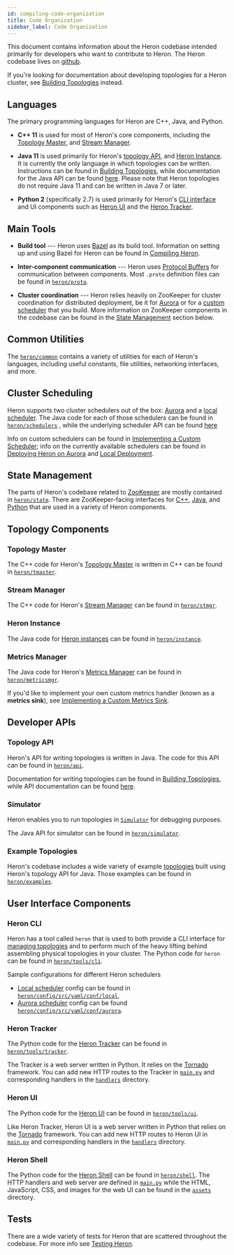 ```yaml
---
id: compiling-code-organization
title: Code Organization
sidebar_label: Code Organization
---
```

<!--
    Licensed to the Apache Software Foundation (ASF) under one
    or more contributor license agreements.  See the NOTICE file
    distributed with this work for additional information
    regarding copyright ownership.  The ASF licenses this file
    to you under the Apache License, Version 2.0 (the
    "License"); you may not use this file except in compliance
    with the License.  You may obtain a copy of the License at
      http://www.apache.org/licenses/LICENSE-2.0
    Unless required by applicable law or agreed to in writing,
    software distributed under the License is distributed on an
    "AS IS" BASIS, WITHOUT WARRANTIES OR CONDITIONS OF ANY
    KIND, either express or implied.  See the License for the
    specific language governing permissions and limitations
    under the License.
-->

This document contains information about the Heron codebase intended primarily
for developers who want to contribute to Heron. The Heron codebase lives on
[github](https://github.com/apache/incubator-heron/tree/master).

If you're looking for documentation about developing topologies for a Heron
cluster, see [Building Topologies](topology-development-topology-api-java) instead.

## Languages

The primary programming languages for Heron are C++, Java, and Python.

* **C++ 11** is used for most of Heron's core components, including the
[Topology Master](heron-architecture#topology-master), and
[Stream Manager](heron-architecture#stream-manager).

* **Java 11** is used primarily for Heron's [topology
API](heron-topology-concepts), and [Heron Instance](heron-architecture#heron-instance).
It is currently the only language in which topologies can be written. Instructions can be found
in [Building Topologies](../../developers/java/topologies), while documentation for the Java
API can be found [here](/api/org/apache/heron/api/topology/package-summary.html). Please note that Heron topologies do not require Java 11 and can be written in Java 7 or later.

* **Python 2** (specifically 2.7) is used primarily for Heron's [CLI interface](user-manuals-heron-cli) and UI components such as [Heron UI](user-manuals-heron-ui) and the [Heron Tracker](user-manuals-heron-tracker-runbook).

## Main Tools

* **Build tool** --- Heron uses [Bazel](http://bazel.io/) as its build tool.
Information on setting up and using Bazel for Heron can be found in [Compiling Heron](compiling-overview).

* **Inter-component communication** --- Heron uses [Protocol
Buffers](https://developers.google.com/protocol-buffers/?hl=en) for
communication between components. Most `.proto` definition files can be found in
[`heron/proto`](https://github.com/apache/incubator-heron/tree/master/heron/proto).

* **Cluster coordination** --- Heron relies heavily on ZooKeeper for cluster
coordination for distributed deployment, be it for [Aurora](schedulers-aurora-cluster) or for a [custom
scheduler](extending-heron-scheduler) that you build. More information on ZooKeeper
components in the codebase can be found in the [State
Management](#state-management) section below.

## Common Utilities

The [`heron/common`](https://github.com/apache/incubator-heron/tree/master/heron/common) contains a variety of
utilities for each of Heron's languages, including useful constants, file
utilities, networking interfaces, and more.

## Cluster Scheduling

Heron supports two cluster schedulers out of the box:
[Aurora](schedulers-aurora-cluster) and a [local
scheduler](schedulers-local). The Java code for each of those
schedulers can be found in [`heron/schedulers`](https://github.com/apache/incubator-heron/tree/master/heron/schedulers)
, while the underlying scheduler API can be found [here](/api/org/apache/heron/spi/scheduler/package-summary.html)

Info on custom schedulers can be found in [Implementing a Custom
Scheduler](extending-heron-scheduler); info on the currently available schedulers
can be found in [Deploying Heron on
Aurora](schedulers-aurora-cluster) and [Local
Deployment](schedulers-local).

## State Management

The parts of Heron's codebase related to
[ZooKeeper](http://zookeeper.apache.org/) are mostly contained in
[`heron/state`](https://github.com/apache/incubator-heron/tree/master/heron/state). There are ZooKeeper-facing
interfaces for [C++](https://github.com/apache/incubator-heron/tree/master/heron/state/src/cpp),
[Java](https://github.com/apache/incubator-heron/tree/master/heron/state/src/java), and
[Python](https://github.com/apache/incubator-heron/tree/master/heron/state/src/python) that are used in a variety of
Heron components.

## Topology Components

### Topology Master

The C++ code for Heron's [Topology
Master](heron-architecture#topology-master) is written in C++ can be
found in [`heron/tmaster`](https://github.com/apache/incubator-heron/tree/master/heron/tmaster).

### Stream Manager

The C++ code for Heron's [Stream
Manager](heron-architecture#stream-manager) can be found in
[`heron/stmgr`](https://github.com/apache/incubator-heron/tree/master/heron/stmgr).

### Heron Instance

The Java code for [Heron
instances](heron-architecture#heron-instance) can be found in
[`heron/instance`](https://github.com/apache/incubator-heron/tree/master/heron/instance).

### Metrics Manager

The Java code for Heron's [Metrics
Manager](heron-architecture#metrics-manager) can be found in
[`heron/metricsmgr`](https://github.com/apache/incubator-heron/tree/master/heron/metricsmgr).

If you'd like to implement your own custom metrics handler (known as a **metrics
sink**), see [Implementing a Custom Metrics Sink](extending-heron-metric-sink).

## Developer APIs

### Topology API

Heron's API for writing topologies is written in Java. The code for this API can
be found in [`heron/api`](https://github.com/apache/incubator-heron/tree/master/heron/api).

Documentation for writing topologies can be found in [Building
Topologies](topology-development-topology-api-java), while API documentation can be found
[here](/api/org/apache/heron/api/topology/package-summary.html).

### Simulator

Heron enables you to run topologies in [`Simulator`](guides-simulator-mode)
for debugging purposes.

The Java API for simulator can be found in
[`heron/simulator`](/api/org/apache/heron/simulator/package-summary.html).

### Example Topologies

Heron's codebase includes a wide variety of example
[topologies](heron-topology-concepts) built using Heron's topology API for
Java. Those examples can be found in
[`heron/examples`](https://github.com/apache/incubator-heron/tree/master/heron/examples).

## User Interface Components

### Heron CLI

Heron has a tool called `heron` that is used to both provide a CLI interface
for [managing topologies](user-manuals-heron-cli) and to perform much of
the heavy lifting behind assembling physical topologies in your cluster.
The Python code for `heron` can be found in
[`heron/tools/cli`](https://github.com/apache/incubator-heron/tree/master/heron/tools/cli).

Sample configurations for different Heron schedulers

* [Local scheduler](schedulers-local) config can be found in [`heron/config/src/yaml/conf/local`](https://github.com/apache/incubator-heron/tree/master/heron/config/src/yaml/conf/local),
* [Aurora scheduler](schedulers-aurora-cluster) config can be found [`heron/config/src/yaml/conf/aurora`]({https://github.com/apache/incubator-heron/tree/master/heron/config/src/yaml/conf/aurora).

### Heron Tracker

The Python code for the [Heron Tracker](user-manuals-heron-tracker-runbook) can be
found in [`heron/tools/tracker`](https://github.com/apache/incubator-heron/tree/master/heron/tools/tracker).

The Tracker is a web server written in Python. It relies on the
[Tornado](http://www.tornadoweb.org/en/stable/) framework. You can add new HTTP
routes to the Tracker in
[`main.py`](https://github.com/apache/incubator-heron/tree/master/heron/tools/tracker/src/python/main.py) and
corresponding handlers in the
[`handlers`](https://github.com/apache/incubator-heron/tree/master/heron/tools/tracker/src/python/handlers) directory.

### Heron UI

The Python code for the [Heron UI](user-manuals-heron-ui) can be found in
[`heron/tools/ui`](https://github.com/apache/incubator-heron/tree/master/heron/tools/ui).

Like Heron Tracker, Heron UI is a web server written in Python that relies on
the [Tornado](http://www.tornadoweb.org/en/stable/) framework. You can add new
HTTP routes to Heron UI in
[`main.py`](https://github.com/apache/incubator-heron/tree/master/heron/web/source/python/main.py) and corresponding
handlers in the [`handlers`](https://github.com/apache/incubator-heron/tree/master/heron/web/source/python/handlers)
directory.

### Heron Shell

The Python code for the [Heron Shell](user-manuals-heron-shell) can be
found in [`heron/shell`](https://github.com/apache/incubator-heron/tree/master/heron/shell). The HTTP handlers and
web server are defined in
[`main.py`](https://github.com/apache/incubator-heron/tree/master/heron/shell/src/python/main.py) while the HTML,
JavaScript, CSS, and images for the web UI can be found in the
[`assets`](https://github.com/apache/incubator-heron/tree/master/heron/shell/assets) directory.

## Tests

There are a wide variety of tests for Heron that are scattered throughout the
codebase. For more info see [Testing Heron](compiling-running-tests).
